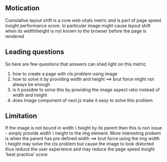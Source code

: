 <h2>Motication</h2>
<p>Cumulative layout shift is a core web vitals metric and is part of page speed insight performance score. In particular image might cause layout shift when its width\height is not known to the browser before the page is rendered</p>

<h2>Leading questions</h2>
So here are few questions that answers can shed light on this metric

<ol>
<li>how to create a page with cls problem using image</li>
<li>how to solve it by providing width and height ==> brut force might not always be enough</li>
<li>is it possible to solve this by providing the image aspect ratio instead of width and height</li>
<li>does Image component of next.js make it easy to solve this problem</li>
</ol>

<h2>Limitation</h2>
If the image is not bound in width \ height by its parent then this is non issue - simply provide width \ height to the img element. More interesting probem is when the parent has pre defined width ==> brut force using the img width \ height may solve the cls problem but cause the image to look distorted thus reduce the user experience and may reduce the page speed insight 'best practice' score